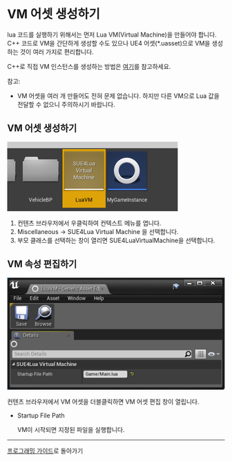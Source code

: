 
VM 어셋 생성하기
===============

lua 코드를 실행하기 위해서는 먼저 Lua VM(Virtual Machine)을 만들어야 합니다. 
C++ 코드로 VM을 간단하게 생성할 수도 있으나 UE4 어셋(*.uasset)으로 VM을 생성하는 것이 여러 가지로 편리합니다.

C++로 직접 VM 인스턴스를 생성하는 방법은 [여기](HowToCreateVMInstance_ko.md)를 참고하세요.

참고: 
* VM 어셋을 여러 개 만들어도 전혀 문제 없습니다. 하지만 다른 VM으로 Lua 값을 전달할 수 없으니 주의하시기 바랍니다. 

VM 어셋 생성하기
---------------

![](Images/VMAsset.png)

1. 컨텐츠 브라우저에서 우클릭하여 컨텍스트 메뉴를 엽니다.
2. Miscellaneous -> SUE4Lua Virtual Machine 을 선택합니다.
3. 부모 클래스를 선택하는 창이 열리면 SUE4LuaVirtualMachine을 선택합니다.

VM 속성 편집하기
---------------

![](Images/EditingVM.png)

컨텐츠 브라우저에서 VM 어셋을 더블클릭하면 VM 어셋 편집 창이 열립니다.

* Startup File Path

    VM이 시작되면 지정된 파일을 실행합니다. 

----------------------------------------------------
[프로그래밍 가이드](ProgrammingGuide_ko.md)로 돌아가기